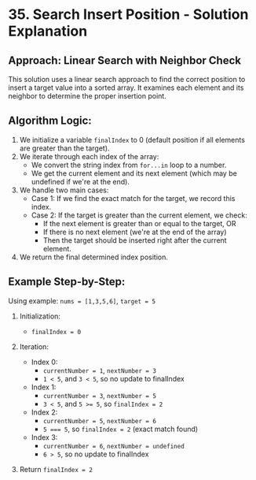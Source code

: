 # 35. Search Insert Position - Solution Explanation

## Approach: Linear Search with Neighbor Check

This solution uses a linear search approach to find the correct position to insert a target value into a sorted array. It examines each element and its neighbor to determine the proper insertion point.

## Algorithm Logic:

1. We initialize a variable `finalIndex` to 0 (default position if all elements are greater than the target).
2. We iterate through each index of the array:
   - We convert the string index from `for...in` loop to a number.
   - We get the current element and its next element (which may be undefined if we're at the end).
3. We handle two main cases:
   - Case 1: If we find the exact match for the target, we record this index.
   - Case 2: If the target is greater than the current element, we check:
     - If the next element is greater than or equal to the target, OR
     - If there is no next element (we're at the end of the array)
     - Then the target should be inserted right after the current element.
4. We return the final determined index position.

## Example Step-by-Step:

Using example: `nums = [1,3,5,6]`, `target = 5`

1. Initialization:

   - `finalIndex = 0`

2. Iteration:

   - Index 0:
     - `currentNumber = 1`, `nextNumber = 3`
     - `1 < 5`, and `3 < 5`, so no update to finalIndex
   - Index 1:
     - `currentNumber = 3`, `nextNumber = 5`
     - `3 < 5`, and `5 >= 5`, so `finalIndex = 2`
   - Index 2:
     - `currentNumber = 5`, `nextNumber = 6`
     - `5 === 5`, so `finalIndex = 2` (exact match found)
   - Index 3:
     - `currentNumber = 6`, `nextNumber = undefined`
     - `6 > 5`, so no update to finalIndex

3. Return `finalIndex = 2`
